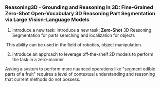 ### Reasoning3D - Grounding and  Reasoning in 3D: Fine-Grained Zero-Shot Open-Vocabulary 3D Reasoning  Part Segmentation via Large Vision-Language Models

1. Introduce a new task: introduce a new task: **Zero-Shot** 3D Reasoning Segmentation for parts searching and localization for objects

​		This ability can be used in the field of robotics, object manipulation.

2. introduce an approach to leverage off-the-shelf 2D models to perform the task in a zero-manner

Asking a system to perform more nuanced operations like "segment edible parts of a fruit" requires a level of contextual understanding and reasoning that current methods do not possess.